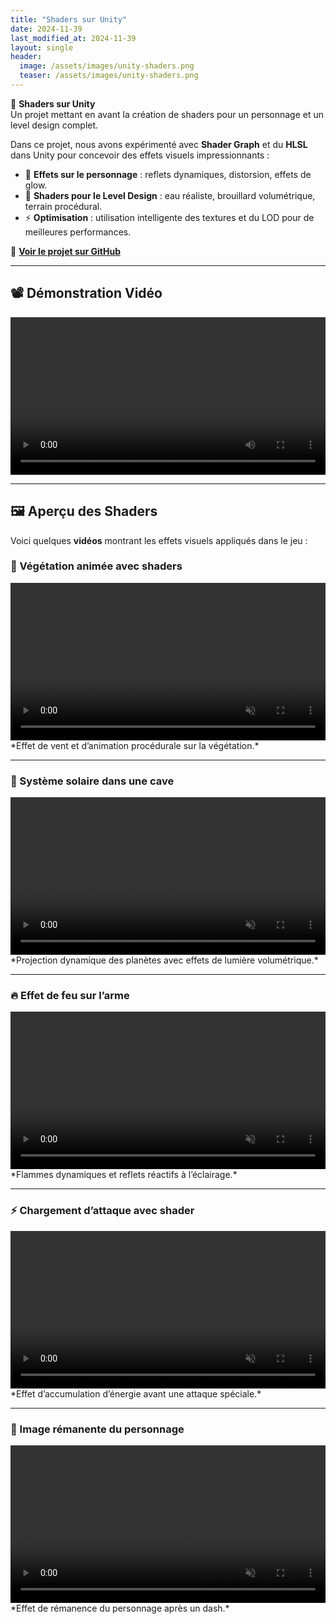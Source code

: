 ```yaml
---
title: "Shaders sur Unity"
date: 2024-11-39
last_modified_at: 2024-11-39
layout: single
header:
  image: /assets/images/unity-shaders.png
  teaser: /assets/images/unity-shaders.png
---
```


🎨 **Shaders sur Unity**  
Un projet mettant en avant la création de shaders pour un personnage et un level design complet.

Dans ce projet, nous avons expérimenté avec **Shader Graph** et du **HLSL** dans Unity pour concevoir des effets visuels impressionnants :  
- 🌟 **Effets sur le personnage** : reflets dynamiques, distorsion, effets de glow.  
- 🏰 **Shaders pour le Level Design** : eau réaliste, brouillard volumétrique, terrain procédural.  
- ⚡ **Optimisation** : utilisation intelligente des textures et du LOD pour de meilleures performances.

🔗 **[Voir le projet sur GitHub](https://github.com/Quest-Education-Group/lyo-t3-gamegear-p5-08)**  

---

## 📽️ Démonstration Vidéo  

<video controls width="100%">
  <source src="/assets/videos/unity-shaders-demo.mp4" type="video/mp4">
  Votre navigateur ne supporte pas la vidéo.
</video>

---

## 🖼️ Aperçu des Shaders  

Voici quelques **vidéos** montrant les effets visuels appliqués dans le jeu :

### 🌿 Végétation animée avec shaders  
<video autoplay loop muted playsinline width="100%">
  <source src="/assets/videos/unity-shader-vegetation.mp4" type="video/mp4">
  Votre navigateur ne supporte pas la vidéo.
</video>
*Effet de vent et d’animation procédurale sur la végétation.*  

---

### 🌌 Système solaire dans une cave  
<video autoplay loop muted playsinline width="100%">
  <source src="/assets/videos/unity-shader-solar-system.mp4" type="video/mp4">
  Votre navigateur ne supporte pas la vidéo.
</video>
*Projection dynamique des planètes avec effets de lumière volumétrique.*  

---

### 🔥 Effet de feu sur l’arme  
<video autoplay loop muted playsinline width="100%">
  <source src="/assets/videos/unity-shader-fire-weapon.mp4" type="video/mp4">
  Votre navigateur ne supporte pas la vidéo.
</video>
*Flammes dynamiques et reflets réactifs à l’éclairage.*  

---

### ⚡ Chargement d’attaque avec shader  
<video autoplay loop muted playsinline width="100%">
  <source src="/assets/videos/unity-shader-charge-attack.mp4" type="video/mp4">
  Votre navigateur ne supporte pas la vidéo.
</video>
*Effet d’accumulation d’énergie avant une attaque spéciale.*  

---

### 👤 Image rémanente du personnage  
<video autoplay loop muted playsinline width="100%">
  <source src="/assets/videos/unity-shader-ghosting.mp4" type="video/mp4">
  Votre navigateur ne supporte pas la vidéo.
</video>
*Effet de rémanence du personnage après un dash.*  
